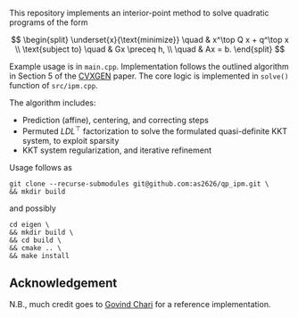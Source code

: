 This repository implements an interior-point method to solve quadratic programs of the form

$$
\begin{split}
    \underset{x}{\text{minimize}} 
    \quad & x^\top Q x + q^\top x \\
    \text{subject to} 
    \quad & Gx \preceq h, \\
    \quad & Ax = b.
\end{split}
$$

Example usage is in `main.cpp`. Implementation follows the outlined algorithm in Section 5 of the [CVXGEN](https://stanford.edu/~boyd/papers/pdf/code_gen_impl.pdf) paper. The core logic is implemented in `solve()` function of `src/ipm.cpp`.

The algorithm includes:
* Prediction (affine), centering, and correcting steps
* Permuted $LDL^\top$ factorization to solve the formulated quasi-definite KKT system, to exploit sparsity
* KKT system regularization, and iterative refinement

Usage follows as
```
git clone --recurse-submodules git@github.com:as2626/qp_ipm.git \
&& mkdir build
```
and possibly
```
cd eigen \
&& mkdir build \
&& cd build \
&& cmake .. \
&& make install
```

## Acknowledgement

N.B., much credit goes to [Govind Chari](https://github.com/govindchari/QPSolver) for a reference implementation.
